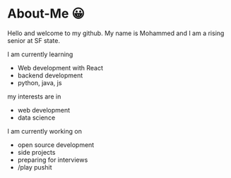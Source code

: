 # About-Me :grinning:

Hello and welcome to my github. My name is Mohammed and I am a rising senior at SF state.

I am currently learning 
- Web development with React
- backend development
- python, java, js

my interests are in
- web development
- data science

I am currently working on
- open source development
- side projects
- preparing for interviews
- /play pushit
